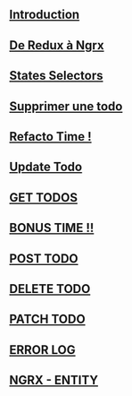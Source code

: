 ## [Introduction](https://github.com/fausfore/ngrx-guide/blob/master/documentations/introduction.md)
## [De Redux à Ngrx](https://github.com/fausfore/ngrx-guide/blob/master/documentations/step-1.md)

## [States Selectors](https://github.com/fausfore/ngrx-guide/blob/master/documentations/step-2.md)

## [Supprimer une todo](https://github.com/fausfore/ngrx-guide/blob/master/documentations/step-3.md)

## [Refacto Time !](https://github.com/fausfore/ngrx-guide/blob/master/documentations/step-4.md)

## [Update Todo](https://github.com/fausfore/ngrx-guide/blob/master/documentations/step-5.md)

## [GET TODOS](https://github.com/fausfore/ngrx-guide/blob/master/documentations/step-6.md)

## [BONUS TIME !!](https://github.com/fausfore/ngrx-guide/blob/master/documentations/step-7.md)

## [POST TODO](https://github.com/fausfore/ngrx-guide/blob/master/documentations/step-8.md)

## [DELETE TODO](https://github.com/fausfore/ngrx-guide/blob/master/documentations/step-9.md)

## [PATCH TODO](https://github.com/fausfore/ngrx-guide/blob/master/documentations/step-10.md)

## [ERROR LOG](https://github.com/fausfore/ngrx-guide/blob/master/documentations/step-11.md)

## [NGRX - ENTITY](https://github.com/fausfore/ngrx-guide/blob/master/documentations/step-11.md)
<!--stackedit_data:
eyJoaXN0b3J5IjpbLTE5NjE2NTUyNjZdfQ==
-->